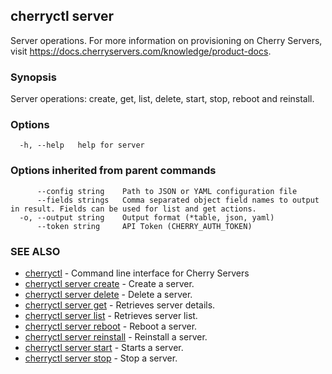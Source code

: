 ## cherryctl server

Server operations. For more information on provisioning on Cherry Servers, visit https://docs.cherryservers.com/knowledge/product-docs.

### Synopsis

Server operations: create, get, list, delete, start, stop, reboot and reinstall.

### Options

```
  -h, --help   help for server
```

### Options inherited from parent commands

```
      --config string    Path to JSON or YAML configuration file
      --fields strings   Comma separated object field names to output in result. Fields can be used for list and get actions.
  -o, --output string    Output format (*table, json, yaml)
      --token string     API Token (CHERRY_AUTH_TOKEN)
```

### SEE ALSO

* [cherryctl](cherryctl.md)	 - Command line interface for Cherry Servers
* [cherryctl server create](cherryctl_server_create.md)	 - Create a server.
* [cherryctl server delete](cherryctl_server_delete.md)	 - Delete a server.
* [cherryctl server get](cherryctl_server_get.md)	 - Retrieves server details.
* [cherryctl server list](cherryctl_server_list.md)	 - Retrieves server list.
* [cherryctl server reboot](cherryctl_server_reboot.md)	 - Reboot a server.
* [cherryctl server reinstall](cherryctl_server_reinstall.md)	 - Reinstall a server.
* [cherryctl server start](cherryctl_server_start.md)	 - Starts a server.
* [cherryctl server stop](cherryctl_server_stop.md)	 - Stop a server.

